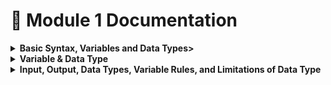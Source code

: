# 📘 Module 1 Documentation
<details>
<summary><b> Basic Syntax, Variables and Data Types></b></summary>

### Code Structure, Main Function, `printf()`, Special Characters

## ✅ Code Example:

```c
#include <stdio.h>

int main()
{
    // printf("Hello.\nI am a programmer.\n\tThis is a tab");
    printf("100%%.\n\\"); // Special Character (%, \)
    return 0;
}
```

---

## 🧠 Code Breakdown:

### 1. `#include <stdio.h>`

- This is a **preprocessor directive**.
- It includes the **Standard Input Output header file** which allows us to use input/output functions like `printf()` and `scanf()`.

---

### 2. `int main()`

- This is the **main function**, the **starting point** of every C program.
- `int` means it returns an integer value — typically `0` on successful execution.

---

### 3. `{ ... }`

- These curly braces enclose the **body of the main function**.
- All executable statements go inside this block.

---

### 4. `printf()` – 📤 **Print Function**

**🔹 What it does:**

- `printf()` is a **standard output function**.
- It is used to **display text or values on the screen**.

**🔹 Syntax:**

```c

printf("Your text here");

```

**🔹 Example:**

```c

printf("Hello, World!");

```

➡️ This prints: `Hello, World!`

---

### 5. Code Line:

```c

// printf("Hello.\nI am a programmer.\n\tThis is a tab");

```

- This line is **commented out**, so it doesn’t run.
- It shows usage of:
    - `\n` for **new line**
    - `\t` for **tab space**

---

### 6. Code Line:

```c

printf("100%%.\n\\");
```

- This is the **active print line**.
- It uses **special characters**:
    - `%%` to print `%`
    - `\\` to print `\`
    - `\n` to print a **new line**

---

### 7. `return 0;`

- This ends the `main()` function.
- Returning `0` tells the system the program finished **successfully**.

---

## 🔍 Special Characters Summary:

| Code | Description | Output |
| --- | --- | --- |
| `\n` | New Line | ⏎ |
| `\t` | Tab Space | → |
| `%%` | Percent Sign (%) | `%` |
| `\\` | Backslash () | `\` |

---

## ✅ Output of This Program:

```bash

100%.
\
```

</details>
<details>
<summary><b>Variable & Data Type</b></summary>

## 🔶 1. What is a Variable?

A **variable** is a name given to a memory location that stores data during the execution of a program.

### 👉 Variable Actions:

- **Declaration**: Telling the compiler about the variable and its data type.
    
    Example: `int num;`
    
- **Assignment**: Giving a value to the variable later.
    
    Example: `num = 10;`
    
- **Initialization**: Declaring and assigning value at the same time.
    
    Example: `int num = 10;`
    

---

## 🔶 2. Basic Data Types in C

| Data Type | Description | Example | Format Specifier | Size |
| --- | --- | --- | --- | --- |
| `int` | Stores whole numbers | `int x = 5;` | `%d` | 4 Bytes |
| `float` | Stores decimal values | `float y = 3.14;` | `%f` | 4 Bytes |
| `char` | Stores a single character | `char z = 'A';` | `%c` | 1 Byte |
| `bool` | Stores boolean (true/false) | `bool flag = true;` | `%d` | 1 Byte |

🔸 *To use `bool`, include `#include <stdbool.h>`*

---

## 🔶 3. Format Specifiers in C

| Format | Used For | Example Output |
| --- | --- | --- |
| `%d` | Integer | `100` |
| `%f` | Float | `3.141593` |
| `%0.2f` | Float (2 decimals) | `3.14` |
| `%c` | Character | `'A'` |

---

## 🔶 4. Garbage Value

When you declare a variable without assigning it a value, C may print a **garbage value**, i.e., an unknown number from memory.

```c

int x;
printf("%d", x); // ❌ Undefined output (garbage value)
```

Always initialize your variables!

---

## 🔶 5. Sample Code with Explanation (Command Style)

```c

#include <stdio.h>              // Preprocessor directive to include Standard I/O functions

int main()                      // Main function from where program starts
{
    // int rahim = 100, karim = 200;    // Declaring and initializing two integer variables
    // printf ("%d %d", karim, rahim);  // Output: 200 100 (using format specifier %d)

    // float chol = 2.589785;           // Declaring a float variable with decimal value
    // printf("%f", chol);              // Output: 2.589785 (6 decimal places default)
    // printf("%0.3f", chol);           // Output: 2.590 (rounded to 3 decimal places)

    char ami = 'C';                    // Declaring a char variable with value 'C'
    printf("%c", ami);                 // Output: C (using format specifier %c)

    return 0;                          // Indicates successful program termination
}

```
</details>
<details>
<summary><b>Input, Output, Data Types, Variable Rules, and Limitations of Data Type</b> </summary>

## 🔶 **1. Input with `scanf()` and Output with `printf()`**

- `scanf()` is used to take input.
- `&` (ampersand) is used to store the input in a **variable's memory address**.
- `printf()` is used to display output.

```c

#include <stdio.h>
int main()
{
    int rahim, karim;
    float f;
    char c;

    scanf("%d %f %c", &rahim, &f, &c);
    printf("%d %0.2f %c", rahim, f, c);
    return 0;
}
```

📝 **Explanation**:

- `%d`: Format specifier for integer.
- `%f`: Format specifier for float.
- `%c`: Format specifier for char.
- `%0.2f`: Outputs float up to 2 decimal places.

---

## 🔶**2. Printing Percentage (%) with `scanf()` and `printf()`**

### ✅ Method 1: Using `char` to store `%`

```c

int a, b;
char p;
scanf("%d%c %d%c", &a, &p, &b, &p);
printf("%d%c %d%c", a, p, b, p);
```

### ✅ Method 2: Using `%%` directly

```c

int a, b;
scanf("%d%% %d%%", &a, &b);
printf("%d%% %d%%", a, b);
```

📝 **Note**:

- `%%` is used to **print or scan** the **% symbol** literally.

---

## 🔶 **3. Data Type Storage & Limitations**

### ✅ Integer

```c

int a = 1000000000;            // 4 bytes (32-bit)
long long int b = 10000000000000; // 8 bytes (64-bit)
printf("%d %lld", a, b);
```

- `int`: Stores up to 10 digits.
- `long long int`: Stores up to 20 digits.
- **4 bytes = 32 bits**, so max value = `2^31 - 1 = 2147483647`

---

### ✅ Float & Double

```c

float a = 2005.25265;           // 4 bytes
double b = 22.123456789123456;  // 8 bytes
printf("%f %0.15lf", a, b);

```

📝 **Note**:

- `float`: ~6 decimal digits precision.
- `double`: ~15 decimal digits precision.
- `%lf`: Format specifier for double.

---

## 🔶 **4. Data Size Summary**

| Data Type | Size | Range |
| --- | --- | --- |
| `int` | 4 bytes | -2,147,483,648 to 2,147,483,647 |
| `long long int` | 8 bytes | ~±9 x 10¹⁸ |
| `float` | 4 bytes | ~±3.4 x 10³⁸ (6-7 digits) |
| `double` | 8 bytes | ~±1.7 x 10³⁰⁸ (15-16 digits) |
| `char` | 1 byte | ASCII characters |

---

## 🔶 **5. Bit & Byte Concepts**

- **1 Byte = 8 Bits**
- **2ⁿ - 1**: Formula used to calculate the maximum unsigned value storable with `n` bits.

Example:

- 4 bytes = 32 bits → `2³² - 1 = 4294967295`
- 8 bytes = 64 bits → `2⁶⁴ - 1 = 18,446,744,073,709,551,615`

---

## 🔶 **6. Variable Naming Rules**

✔ Valid:

- Must begin with a **letter** or an underscore `_`
- Can contain letters, digits, underscores
- Case sensitive (`Age` ≠ `age`)
- Should not use C **keywords** (e.g., `int`, `return`)

❌ Invalid:

- Cannot start with digits (e.g., `1num`)
- Cannot contain special symbols (`#`, `@`, etc
</details>
